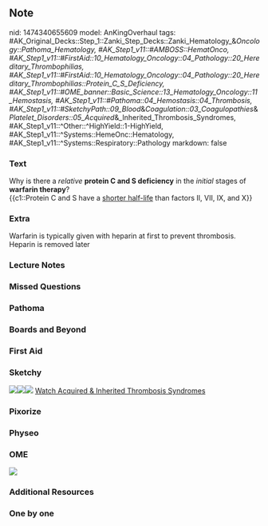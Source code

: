 ## Note
nid: 1474340655609
model: AnKingOverhaul
tags: #AK_Original_Decks::Step_1::Zanki_Step_Decks::Zanki_Hematology_&_Oncology::Pathoma_Hematology, #AK_Step1_v11::#AMBOSS::HematOnco, #AK_Step1_v11::#FirstAid::10_Hematology_Oncology::04_Pathology::20_Hereditary_Thrombophilias, #AK_Step1_v11::#FirstAid::10_Hematology_Oncology::04_Pathology::20_Hereditary_Thrombophilias::Protein_C_S_Deficiency, #AK_Step1_v11::#OME_banner::Basic_Science::13_Hematology_Oncology::11_Hemostasis, #AK_Step1_v11::#Pathoma::04_Hemostasis::04_Thrombosis, #AK_Step1_v11::#SketchyPath::09_Blood_&_Coagulation::03_Coagulopathies_&_Platelet_Disorders::05_Acquired_&_Inherited_Thrombosis_Syndromes, #AK_Step1_v11::^Other::^HighYield::1-HighYield, #AK_Step1_v11::^Systems::HemeOnc::Hematology, #AK_Step1_v11::^Systems::Respiratory::Pathology
markdown: false

### Text
<div>
  Why is there a <i>relative</i> <b>protein C and S deficiency</b>
  in the <i>initial</i> stages of <b>warfarin therapy</b>?
</div>
<div>
  {{c1::Protein C and S have a <u>shorter half-life</u> than
  factors II, VII, IX, and X}}
</div>

### Extra
Warfarin is typically given with heparin at first to prevent thrombosis. Heparin is removed later

### Lecture Notes


### Missed Questions


### Pathoma


### Boards and Beyond


### First Aid


### Sketchy
<img src=
"Screen%20Shot%202020-02-16%20at%2012.34.12%20PM.JPG"><img src=
"Screen%20Shot%202020-02-16%20at%2012.34.17%20PM.JPG"><img src=
"Zoverall%20picture%20(78)_1566160514431.JPG"> <a href=
"https://dashboard.sketchy.com/study/medical/courses/medical-pathophysiology/units/medical-pathophysiology-blood-coagulation/videos/medical-pathophysiology-blood-and-coagulation-coagulopathies-and-platelet-disorders-acquired-and-inherited-thrombosis-syndromes?utm_source=anki&utm_medium=partnership&utm_campaign=february_update&utm_content=medical">
Watch Acquired & Inherited Thrombosis Syndromes</a>

### Pixorize


### Physeo


### OME
<div class="ome-widget">
  <a href=
  "https://onlinemeded.org/spa/heme-onc/hemostasis/acquire?ref=anki">
  <img src="_OME_AnkiFlashcards_Lesson_1.png"></a>
</div>

### Additional Resources


### One by one

